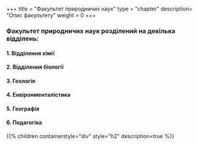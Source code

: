 +++
title = "Факультет природничих наук"
type = "chapter"
description= "Опис факультету"
weight = 0
+++

### Факультет природничих наук розділений на декілька відділень: 
#### 1. Відділення хімії
#### 2. Відділення біології
#### 3. Геологія
#### 4. Енвіронменталістика
#### 5. Географія
#### 6. Педагогіка

{{% children containerstyle="div" style="h2" description=true %}}